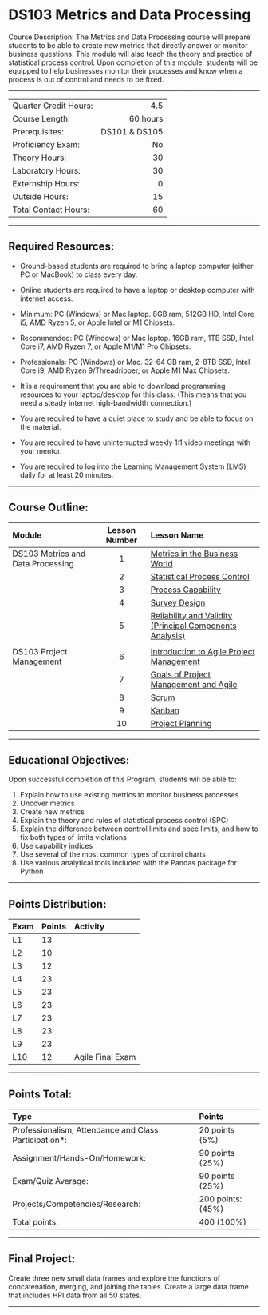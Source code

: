 # DS103 Metrics and Data Processing

Course Description: The Metrics and Data Processing course will prepare students to be able to create new metrics that directly answer or monitor business questions.  This module will also teach the theory and practice of statistical process control.  Upon completion of this module, students will be equipped to help businesses monitor their processes and know when a process is out of control and needs to be fixed.  

<hr style="border: 0; height: 1px; background-image: linear-gradient(to right, rgba(0, 0, 0, 0), rgba(0, 0, 0, 0.75), rgba(0, 0, 0, 0));"/>

|                     |    |
|:---                 |---:|
|Quarter Credit Hours:|4.5|
|Course Length:       |60 hours|
|Prerequisites:       |DS101 & DS105|
|Proficiency Exam:    |No|
|Theory Hours: 	      |30|
|Laboratory Hours:	  |30|
|Externship Hours:	  |0 |
|Outside Hours:	      |15|
|Total Contact Hours: |60|

<hr style="border: 0; height: 1px; background-image: linear-gradient(to right, rgba(0, 0, 0, 0), rgba(0, 0, 0, 0.75), rgba(0, 0, 0, 0));"/>

## Required Resources: 
- Ground-based students are required to bring a laptop computer (either PC or MacBook) to class every day.  

- Online students are required to have a laptop or desktop computer with internet access.  

- Minimum: PC (Windows) or Mac laptop. 8GB ram, 512GB HD, Intel Core i5,  AMD Ryzen 5, or Apple Intel or M1 Chipsets.

- Recommended: PC (Windows) or Mac laptop. 16GB ram, 1TB SSD, Intel Core i7, AMD Ryzen 7, or Apple M1/M1 Pro Chipsets.

- Professionals: PC (Windows) or Mac. 32-64 GB ram, 2-8TB SSD, Intel Core i9, AMD Ryzen 9/Threadripper, or Apple M1 Max Chipsets.

- It is a requirement that you are able to download programming resources to your laptop/desktop for this class. (This means that you need a steady internet high-bandwidth connection.)

- You are required to have a quiet place to study and be able to focus on the material.

- You are required to have uninterrupted weekly 1:1 video meetings with your mentor.

- You are required to log into the Learning Management System (LMS) daily for at least 20 minutes.

<hr style="border: 0; height: 1px; background-image: linear-gradient(to right, rgba(0, 0, 0, 0), rgba(0, 0, 0, 0.75), rgba(0, 0, 0, 0));"/>

## Course Outline:

|Module                 |Lesson Number|Lesson Name|
|:---                   |:---:        |:---       |
|DS103 Metrics and Data Processing  |1   | [Metrics in the Business World ](DS103L1.ipynb)  |
|                       |2   | [Statistical Process Control ](DS103L2.ipynb)                |
|                       |3   | [Process Capability  ](DS103L3.ipynb)              |
|                       |4   | [Survey Design ](DS103L4.ipynb)|
|                       |5   | [Reliability and Validity (Principal Components Analysis)](DS103L5.ipynb)      |
|||
|DS103 Project Management|6   | [Introduction to Agile Project Management](DS103L6.ipynb)        | 
|                       |7   | [Goals of Project Management and Agile](DS103L7.ipynb)       |
|                       |8   | [Scrum ](DS103L8.ipynb)   | 
|                       |9   | [Kanban ](DS103L9.ipynb)  | 
|                       |10  | [Project Planning ](DS103L10.ipynb)         | 

<hr style="border: 0; height: 1px; background-image: linear-gradient(to right, rgba(0, 0, 0, 0), rgba(0, 0, 0, 0.75), rgba(0, 0, 0, 0));"/>

## Educational Objectives:

Upon successful completion of this Program, students will be able to: 

1.	Explain how to use existing metrics to monitor business processes
2.	Uncover metrics
3.	Create new metrics
4.	Explain the theory and rules of statistical process control (SPC)
5.	Explain the difference between control limits and spec limits, and how to fix both types of limits violations
6.	Use capability indices
7.	Use several of the most common types of control charts
8.	Use various analytical tools included with the Pandas package for Python

<hr style="border: 0; height: 1px; background-image: linear-gradient(to right, rgba(0, 0, 0, 0), rgba(0, 0, 0, 0.75), rgba(0, 0, 0, 0));"/>

## Points Distribution:

|Exam |Points|Activity|
|:--- |:---  |:---    |	
|L1|13||
|L2|10||
|L3|12||
|L4|23||
|L5|23||
|L6|23||
|L7|23||
|L8|23||
|L9|23||
|L10|12|Agile Final Exam|

<hr style="border: 0; height: 1px; background-image: linear-gradient(to right, rgba(0, 0, 0, 0), rgba(0, 0, 0, 0.75), rgba(0, 0, 0, 0));"/>

## Points Total:

|Type  | Points  |
|:--- |:--- |	
|Professionalism, Attendance and Class Participation*: |20 points (5%)|
|Assignment/Hands-On/Homework:|90 points (25%)|
|Exam/Quiz Average: |90 points (25%) |
|Projects/Competencies/Research: | 200 points: (45%)| 
|Total points: |400 (100%)|

<hr style="border: 0; height: 1px; background-image: linear-gradient(to right, rgba(0, 0, 0, 0), rgba(0, 0, 0, 0.75), rgba(0, 0, 0, 0));"/>

## Final Project:
Create three new small data frames and explore the functions of concatenation, merging, and joining the tables.  Create a large data frame that includes HPI data from all 50 states.

<hr style="border: 0; height: 1px; background-image: linear-gradient(to right, rgba(0, 0, 0, 0), rgba(0, 0, 0, 0.75), rgba(0, 0, 0, 0));"/>









